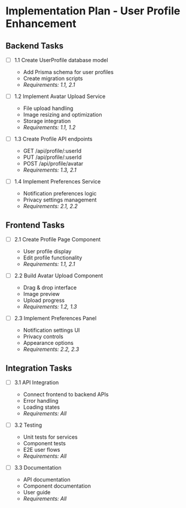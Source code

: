 # Implementation Plan - User Profile Enhancement

## Backend Tasks

- [ ] 1.1 Create UserProfile database model

  - Add Prisma schema for user profiles
  - Create migration scripts
  - _Requirements: 1.1, 2.1_

- [ ] 1.2 Implement Avatar Upload Service

  - File upload handling
  - Image resizing and optimization
  - Storage integration
  - _Requirements: 1.1, 1.2_

- [ ] 1.3 Create Profile API endpoints

  - GET /api/profile/:userId
  - PUT /api/profile/:userId
  - POST /api/profile/avatar
  - _Requirements: 1.3, 2.1_

- [ ] 1.4 Implement Preferences Service
  - Notification preferences logic
  - Privacy settings management
  - _Requirements: 2.1, 2.2_

## Frontend Tasks

- [ ] 2.1 Create Profile Page Component

  - User profile display
  - Edit profile functionality
  - _Requirements: 1.1, 2.1_

- [ ] 2.2 Build Avatar Upload Component

  - Drag & drop interface
  - Image preview
  - Upload progress
  - _Requirements: 1.2, 1.3_

- [ ] 2.3 Implement Preferences Panel
  - Notification settings UI
  - Privacy controls
  - Appearance options
  - _Requirements: 2.2, 2.3_

## Integration Tasks

- [ ] 3.1 API Integration

  - Connect frontend to backend APIs
  - Error handling
  - Loading states
  - _Requirements: All_

- [ ] 3.2 Testing

  - Unit tests for services
  - Component tests
  - E2E user flows
  - _Requirements: All_

- [ ] 3.3 Documentation
  - API documentation
  - Component documentation
  - User guide
  - _Requirements: All_
